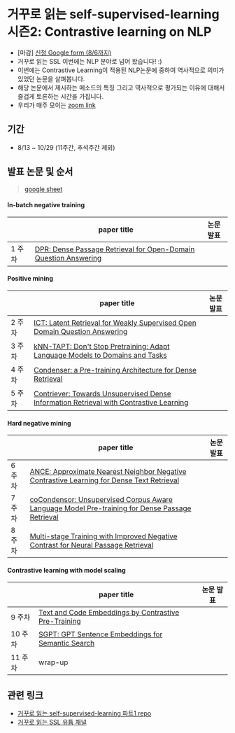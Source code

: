# 거꾸로 읽는 self-supervised-learning 시즌2: Contrastive learning on NLP

- [마감] [신청 Google form (8/6까지)](https://docs.google.com/forms/d/1kHKbNFMOPAo5ZxirlgoTr4L4eu1AeeEXIergfTyiLyg)
- 거꾸로 읽는 SSL 이번에는 NLP 분야로 넘어 왔습니다! :)
- 이번에는 Contrastive Learning이 적용된 NLP논문에 중하여 역사적으로 의미가 있었던 논문을 살펴봅니다. 
- 해당 논문에서 제시하는 메소드의 특징 그리고 역사적으로 평가되는 이유에 대해서 즐겁게 토론하는 시간을 가집니다. 
- 우리가 매주 모이는 [zoom link](https://navercorp.zoom.us/j/6120881255?pwd=Y0lWWkFMNmlJZGVlNG5haFVCVHViUT09)

## 기간
- 8/13 ~ 10/29 (11주간, 추석주간 제외)

## 발표 논문 및 순서
> [google sheet](https://docs.google.com/spreadsheets/d/1P-pACgU9G0xq6M9Gufad-3tLUBavSMyUL0NIdd6TVH8/edit#gid=360530169)

#### In-batch negative training
| | paper title | 논문 발표 
-- | -- | -- 
1 주차 | [DPR: Dense Passage Retrieval for Open-Domain Question Answering](https://arxiv.org/abs/2004.04906) | 

#### Positive mining
| | paper title | 논문 발표
-- | -- | -- 
2 주차 | [ICT:  Latent Retrieval for Weakly Supervised Open Domain Question Answering](https://arxiv.org/abs/1906.00300) | 
3 주차 | [kNN-TAPT: Don't Stop Pretraining: Adapt Language Models to Domains and Tasks](https://aclanthology.org/2020.acl-main.740/)	 |   
4 주차 | [Condenser: a Pre-training Architecture for Dense Retrieval](https://aclanthology.org/2021.emnlp-main.75.pdf)|   
5 주차 | [Contriever: Towards Unsupervised Dense Information Retrieval with Contrastive Learning](https://arxiv.org/abs/2112.09118) |  


#### Hard negative mining
| | paper title | 논문 발표 
-- | -- | -- 
6 주차 | [ANCE: Approximate Nearest Neighbor Negative Contrastive Learning for Dense Text Retrieval](https://arxiv.org/abs/2007.00808)|   
7 주차 | [coCondensor: Unsupervised Corpus Aware Language Model Pre-training for Dense Passage Retrieval](https://arxiv.org/abs/2108.05540) |   
8 주차 | [Multi-stage Training with Improved Negative Contrast for Neural Passage Retrieval](https://aclanthology.org/2021.emnlp-main.492/) |   

#### Contrastive learning with model scaling
| | paper title | 논문 발표 
-- | -- | -- 
9 주차 | [Text and Code Embeddings by Contrastive Pre-Training](https://arxiv.org/abs/2201.10005) |   
10 주차 | [SGPT: GPT Sentence Embeddings for Semantic Search](https://arxiv.org/abs/2202.08904) |   
11 주차 | wrap-up | |

## 관련 링크
- [거꾸로 읽는 self-supervised-learning 파트1 repo](https://github.com/jwkanggist/self-supervised-learning-narratives-1)
- [거꾸로 읽는 SSL 유튭 채널](https://www.youtube.com/channel/UCTwcUmKhqeBhG0rQHkPVP6Q)
